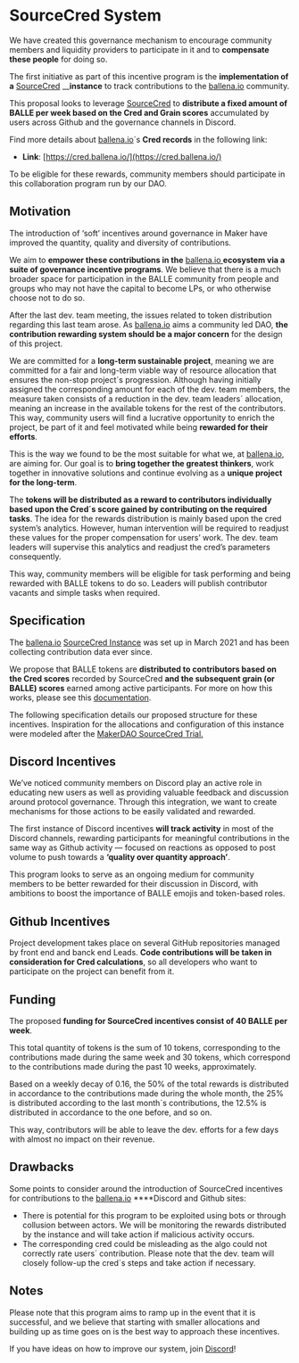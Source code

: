 # SourceCred System

We have created this governance mechanism to encourage community members and liquidity providers to participate in it and to **compensate these people** for doing so.

The first initiative as part of this incentive program is the **implementation of a** [SourceCred](https://sourcecred.io/docs/) __**instance** to track contributions to the [ballena.io](https://ballena.io/) community.

This proposal looks to leverage [SourceCred](https://sourcecred.io/docs/) to **distribute a fixed amount of BALLE per week based on the Cred and Grain scores** accumulated by users across Github and the governance channels in Discord.

Find more details about [ballena.io](https://ballena.io/)´s **Cred records** in the following link:

* **Link**: [https://cred.ballena.io/](https://cred.ballena.io/)

To be eligible for these rewards, community members should participate in this collaboration program run by our DAO.

## Motivation <a id="c099"></a>

The introduction of ‘soft’ incentives around governance in Maker have improved the quantity, quality and diversity of contributions.

We aim to **empower these contributions in the** [ballena.io ](https://ballena.io/)**ecosystem via a suite of governance incentive programs**. We believe that there is a much broader space for participation in the BALLE community from people and groups who may not have the capital to become LPs, or who otherwise choose not to do so.

After the last dev. team meeting, the issues related to token distribution regarding this last team arose. As [ballena.io](https://ballena.io/) aims a community led DAO, **the contribution rewarding system should be a major concern** for the design of this project.

We are committed for a **long-term sustainable project**, meaning we are committed for a fair and long-term viable way of resource allocation that ensures the non-stop project´s progression. Although having initially assigned the corresponding amount for each of the dev. team members, the measure taken consists of a reduction in the dev. team leaders´ allocation, meaning an increase in the available tokens for the rest of the contributors. This way, community users will find a lucrative opportunity to enrich the project, be part of it and feel motivated while being **rewarded for their efforts**.

This is the way we found to be the most suitable for what we, at [ballena.io](https://ballena.io/), are aiming for. Our goal is to **bring together the greatest thinkers**, work together in innovative solutions and continue evolving as a **unique project for the long-term**.

The **tokens will be distributed as a reward to contributors individually based upon the Cred´s score gained by contributing on the required tasks**. The idea for the rewards distribution is mainly based upon the cred system’s analytics. However, human intervention will be required to readjust these values for the proper compensation for users’ work. The dev. team leaders will supervise this analytics and readjust the cred’s parameters consequently.

This way, community members will be eligible for task performing and being rewarded with BALLE tokens to do so. Leaders will publish contributor vacants and simple tasks when required. 

## Specification <a id="11ad"></a>

The [ballena.io](https://ballena.io/) [SourceCred Instance](https://cred.ballena.io/#/) was set up in March 2021 and has been collecting contribution data ever since.

We propose that BALLE tokens are **distributed to contributors based on the Cred scores** recorded by SourceCred **and the subsequent grain \(or BALLE\) scores** earned among active participants. For more on how this works, please see this [documentation](https://sourcecred.io/docs/beta/grain/).

The following specification details our proposed structure for these incentives. Inspiration for the allocations and configuration of this instance were modeled after the [MakerDAO SourceCred Trial.](https://www.reddit.com/r/MakerDAO/comments/luww3z/sourcecred_maker_dao/)

## Discord Incentives <a id="63e8"></a>

We’ve noticed community members on Discord play an active role in educating new users as well as providing valuable feedback and discussion around protocol governance. Through this integration, we want to create mechanisms for those actions to be easily validated and rewarded.

The first instance of Discord incentives **will track activity** in most of the Discord channels, rewarding participants for meaningful contributions in the same way as Github activity — focused on reactions as opposed to post volume to push towards a **‘quality over quantity approach’**.

This program looks to serve as an ongoing medium for community members to be better rewarded for their discussion in Discord, with ambitions to boost the importance of BALLE emojis and token-based roles.

## Github Incentives <a id="0743"></a>

Project development takes place on several GitHub repositories managed by front end and banck end Leads. **Code contributions will be taken in consideration for Cred calculations**, so all developers who want to participate on the project can benefit from it.

## Funding <a id="b2bc"></a>

The proposed **funding for SourceCred incentives consist of 40 BALLE per week**.

This total quantity of tokens is the sum of 10 tokens, corresponding to the contributions made during the same week and 30 tokens, which correspond to the contributions made during the past 10 weeks, approximately.

Based on a weekly decay of 0.16, the 50% of the total rewards is distributed in accordance to the contributions made during the whole month, the 25% is distributed according to the last month´s contributions, the 12.5% is distributed in accordance to the one before, and so on.

This way, contributors will be able to leave the dev. efforts for a few days with almost no impact on their revenue.

## Drawbacks <a id="4839"></a>

Some points to consider around the introduction of SourceCred incentives for contributions to the [ballena.io](https://ballena.io/) ****Discord and Github sites:

* There is potential for this program to be exploited using bots or through collusion between actors. We will be monitoring the rewards distributed by the instance and will take action if malicious activity occurs.
* The corresponding cred could be misleading as the algo could not correctly rate users´ contribution. Please note that the dev. team will closely follow-up the cred´s steps and take action if necessary.

## Notes <a id="2169"></a>

Please note that this program aims to ramp up in the event that it is successful, and we believe that starting with smaller allocations and building up as time goes on is the best way to approach these incentives.

If you have ideas on how to improve our system, join [Discord](https://discord.gg/PuypCMpE)!





